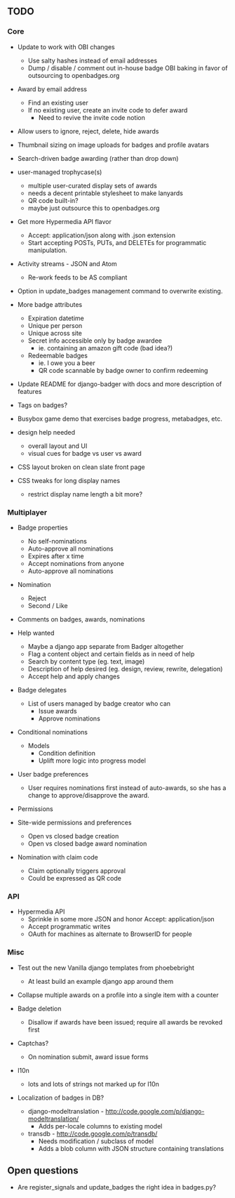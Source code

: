 ## TODO

### Core

* Update to work with OBI changes
    * Use salty hashes instead of email addresses
    * Dump / disable / comment out in-house badge OBI baking in favor of
      outsourcing to openbadges.org

* Award by email address
    * Find an existing user
    * If no existing user, create an invite code to defer award
        * Need to revive the invite code notion

* Allow users to ignore, reject, delete, hide awards

* Thumbnail sizing on image uploads for badges and profile avatars

* Search-driven badge awarding (rather than drop down)

* user-managed trophycase(s)
    * multiple user-curated display sets of awards
    * needs a decent printable stylesheet to make lanyards
    * QR code built-in?
    * maybe just outsource this to openbadges.org

* Get more Hypermedia API flavor
    * Accept: application/json along with .json extension
    * Start accepting POSTs, PUTs, and DELETEs for programmatic manipulation.

* Activity streams - JSON and Atom
    * Re-work feeds to be AS compliant

* Option in update_badges management command to overwrite existing.

* More badge attributes
    * Expiration datetime
    * Unique per person
    * Unique across site
    * Secret info accessible only by badge awardee
        * ie. containing an amazon gift code (bad idea?)
    * Redeemable badges
        * ie. I owe you a beer
        * QR code scannable by badge owner to confirm redeeming

* Update README for django-badger with docs and more description of features

* Tags on badges?

* Busybox game demo that exercises badge progress, metabadges, etc.

* design help needed
    * overall layout and UI
    * visual cues for badge vs user vs award

* CSS layout broken on clean slate front page
* CSS tweaks for long display names
    * restrict display name length a bit more?

### Multiplayer

* Badge properties
    * No self-nominations
    * Auto-approve all nominations
    * Expires after x time
    * Accept nominations from anyone
    * Auto-approve all nominations

* Nomination
    * Reject
    * Second / Like

* Comments on badges, awards, nominations

* Help wanted
    * Maybe a django app separate from Badger altogether
    * Flag a content object and certain fields as in need of help
    * Search by content type (eg. text, image)
    * Description of help desired (eg. design, review, rewrite, delegation)
    * Accept help and apply changes

* Badge delegates
    * List of users managed by badge creator who can
        * Issue awards
        * Approve nominations

* Conditional nominations
    * Models
        * Condition definition
        * Uplift more logic into progress model

* User badge preferences
    * User requires nominations first instead of auto-awards, so she has a
      change to approve/disapprove the award.

* Permissions

* Site-wide permissions and preferences
    * Open vs closed badge creation
    * Open vs closed badge award nomination

* Nomination with claim code
    * Claim optionally triggers approval
    * Could be expressed as QR code

### API

* Hypermedia API
    * Sprinkle in some more JSON and honor Accept: application/json
    * Accept programmatic writes
    * OAuth for machines as alternate to BrowserID for people

### Misc

* Test out the new Vanilla django templates from phoebebright
    * At least build an example django app around them

* Collapse multiple awards on a profile into a single item with a counter
* Badge deletion
    * Disallow if awards have been issued; require all awards be revoked first
* Captchas?
    * On nomination submit, award issue forms
* l10n
    * lots and lots of strings not marked up for l10n
* Localization of badges in DB?
    * django-modeltranslation - http://code.google.com/p/django-modeltranslation/
        * Adds per-locale columns to existing model
    * transdb - http://code.google.com/p/transdb/
        * Needs modification / subclass of model
        * Adds a blob column with JSON structure containing translations

## Open questions

* Are register_signals and update_badges the right idea in badges.py?

